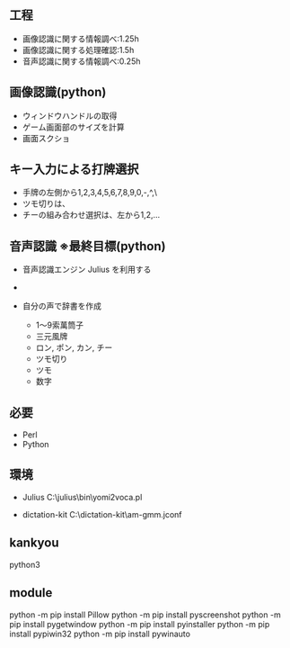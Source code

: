 ## 工程
- 画像認識に関する情報調べ:1.25h
- 画像認識に関する処理確認:1.5h
- 音声認識に関する情報調べ:0.25h

## 画像認識(python)
- ウィンドウハンドルの取得
- ゲーム画面部のサイズを計算
- 画面スクショ

## キー入力による打牌選択
- 手牌の左側から1,2,3,4,5,6,7,8,9,0,-,^,\
- ツモ切りは、
- チーの組み合わせ選択は、左から1,2,…

## 音声認識 ※最終目標(python)
- 音声認識エンジン Julius を利用する
- 

- 自分の声で辞書を作成
  - 1～9索萬筒子
  - 三元風牌
  - ロン, ポン, カン, チー
  - ツモ切り
  - ツモ
  - 数字

## 必要
* Perl
* Python

## 環境
* Julius
C:\julius\bin\yomi2voca.pl

* dictation-kit
‪C:\dictation-kit\am-gmm.jconf

## kankyou 
python3

## module
python -m pip install Pillow
python -m pip install pyscreenshot
python -m pip install pygetwindow
python -m pip install pyinstaller
python -m pip install pypiwin32
python -m pip install pywinauto
